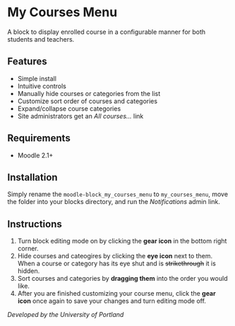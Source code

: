 # My Courses Menu

A block to display enrolled course in a configurable manner for both
students and teachers.

## Features

- Simple install
- Intuitive controls
- Manually hide courses or categories from the list
- Customize sort order of courses and categories
- Expand/collapse course categories
- Site administrators get an *All courses...* link

## Requirements

- Moodle 2.1+

## Installation

Simply rename the `moodle-block_my_courses_menu` to `my_courses_menu`, move the folder into your blocks directory, and
run the _Notifications_ admin link.

## Instructions

1. Turn block editing mode on by clicking the **gear icon** in the bottom right corner.
2. Hide courses and cateogires by clicking the **eye icon** next to them. When a course or category has its eye shut and is ~~strikethrough~~ it is hidden.
3. Sort courses and categories by **dragging them** into the order you would like.
4. After you are finished customizing your course menu, click the **gear icon** once again to save your changes and turn editing mode off.

*Developed by the University of Portland*
